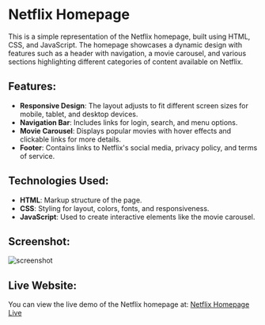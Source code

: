 # Netflix Homepage

This is a simple representation of the Netflix homepage, built using HTML, CSS, and JavaScript. The homepage showcases a dynamic design with features such as a header with navigation, a movie carousel, and various sections highlighting different categories of content available on Netflix.

## Features:
- **Responsive Design**: The layout adjusts to fit different screen sizes for mobile, tablet, and desktop devices.
- **Navigation Bar**: Includes links for login, search, and menu options.
- **Movie Carousel**: Displays popular movies with hover effects and clickable links for more details.
- **Footer**: Contains links to Netflix's social media, privacy policy, and terms of service.

## Technologies Used:
- **HTML**: Markup structure of the page.
- **CSS**: Styling for layout, colors, fonts, and responsiveness.
- **JavaScript**: Used to create interactive elements like the movie carousel.

## Screenshot:
![screenshot](https://github.com/user-attachments/assets/8950a197-9d49-4c57-9a0f-5b770f5970a3)

## Live Website:
You can view the live demo of the Netflix homepage at: [Netflix Homepage Live](https://beraswapnil.github.io/Homepage-of-Netflix/)
